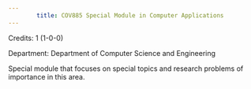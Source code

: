 ```yaml
---
        title: COV885 Special Module in Computer Applications
---
```

Credits: 1 (1-0-0)

Department: Department of Computer Science and Engineering

Special module that focuses on special topics and research problems of importance in this area.